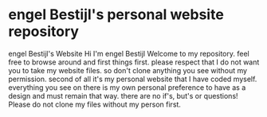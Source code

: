 # engel Bestijl's personal website repository
engel Bestijl's Website
Hi I'm engel Bestijl
Welcome to my repository. feel free to browse around and first things first. please respect that I do not want
you to take my website files. so don't clone anything you see without my permission. second of all it's my
personal website that I have coded myself. everything you see on there is my own personal preference to have as a design
and must remain that way. there are no if's, but's or questions! Please do not clone my files without my person first.

